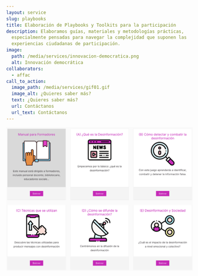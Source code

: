 ```yaml
---
layout: service
slug: playbooks
title: Elaboración de Playbooks y Toolkits para la participación
description: Elaboramos guías, materiales y metodologías prácticas,
  especialmente pensadas para navegar la complejidad que suponen las
  experiencias ciudadanas de participación.
image:
  path: /media/services/innovacion-democratica.png
  alt: Innovación democrática
collaborators:
  - affac
call_to_action:
  image_path: /media/services/gif01.gif
  image_alt: ¿Quieres saber más?
  text: ¿Quieres saber más?
  url: Contáctanos
  url_text: Contáctanos
---
```

![Playbooks](/media/captura-de-pantalla-2024-11-11-a-las-21.35.46.png "Playbooks")
